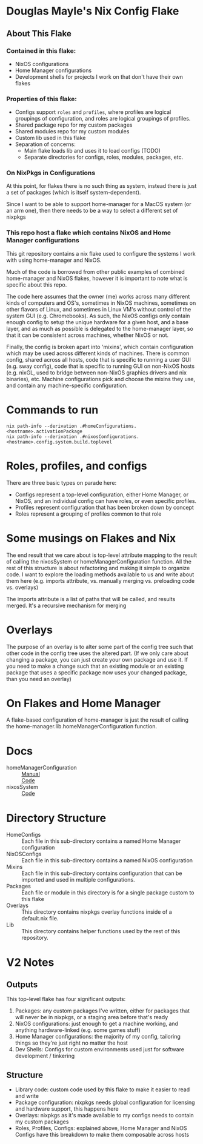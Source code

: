 # Douglas Mayle's Nix Config Flake
## About This Flake
### Contained in this flake:
 * NixOS configurations
 * Home Manager configurations
 * Development shells for projects I work on that don't have their own flakes
### Properties of this flake:
 * Configs support `roles` and `profiles`, where profiles are logical groupings of configuration, and roles are logical groupings of profiles.
 * Shared package repo for my custom packages
 * Shared modules repo for my custom modules
 * Custom lib used in this flake
 * Separation of concerns:
   * Main flake loads lib and uses it to load configs (TODO)
   * Separate directories for configs, roles, modules, packages, etc.

### On NixPkgs in Configurations
At this point, for flakes there is no such thing as system, instead there is just a set of packages (which is itself system-dependent).

Since I want to be able to support home-manager for a MacOS system (or an arm one), then there needs to be a way to select a different set of nixpkgs
### This repo host a flake which contains NixOS and Home Manager configurations
This git repository contains a nix flake used to configure the systems I work
with using home-manager and NixOS.

Much of the code is borrowed from other public examples of combined
home-manager and NixOS flakes, however it is important to note what is specific
about this repo.

The code here assumes that the owner (me) works across many different kinds of
computers and OS's, sometimes in NixOS machines, sometimes on other flavors of
Linux, and sometimes in Linux VM's without control of the system GUI (e.g.
Chromebooks).  As such, the NixOS configs only contain enough config to setup
the unique hardware for a given host, and a base layer, and as much as possible
is delegated to the home-manager layer, so that it can be consistent across
machines, whether NixOS or not.

Finally, the config is broken apart into 'mixins', which contain configuration
which may be used across different kinds of machines.  There is common config,
shared across all hosts, code that is specific to running a user GUI (e.g. sway
config), code that is specific to running GUI on non-NixOS hosts (e.g. nixGL,
used to bridge between non-NixOS graphics drivers and nix binaries), etc.
Machine configurations pick and choose the mixins they use, and contain any
machine-specific configuration.

# Commands to run
```
nix path-info --derivation .#homeConfigurations.<hostname>.activationPackage
nix path-info --derivation .#nixosConfigurations.<hostname>.config.system.build.toplevel
```
# Roles, profiles, and configs
There are three basic types on parade here:
 * Configs represent a top-level configuration, either Home Manager, or NixOS,
   and an individual config can have roles, or even specific profiles.
 * Profiles represent configuration that has been broken down by concept
 * Roles represent a grouping of profiles common to that role

# Some musings on Flakes and Nix
The end result that we care about is top-level attribute mapping to the result
of calling the nixosSystem or homeManagerConfiguration function. All the rest
of this structure is about refactoring and making it simple to organize code.
I want to explore the loading methods available to us and write about them here
(e.g. imports attribute, vs. manually merging vs. preloading code vs. overlays)

The imports attribute is a list of paths that will be called, and results
merged. It's a recursive mechanism for merging

# Overlays
The purpose of an overlay is to alter some part of the config tree such that
other code in the config tree uses the altered part. (If we only care about
changing a package, you can just create your own package and use it. If you
need to make a change such that an existing module or an existing package that
uses a specific package now uses your changed package, than you need an
overlay)

# On Flakes and Home Manager
A flake-based configuration of home-manager is just the result of calling the
home-manager.lib.homeManagerConfiguration function.

# Docs
<dl>
  <dt>homeManagerConfiguration</dt>
  <dd><a href="https://nix-community.github.io/home-manager/index.html#ch-nix-flakes">Manual</a></dd>
  <dd><a href="https://github.com/nix-community/home-manager/blob/master/flake.nix#L42">Code</a></dd>
  <dt>nixosSystem</dt>
  <dd><a href="https://github.com/NixOS/nixpkgs/blob/master/flake.nix#L22">Code</a></dd>
</dl>

# Directory Structure
<dl>
  <dt>HomeConfigs</dt>
  <dd>Each file in this sub-directory contains a named Home Manager configuration</dd>
  <dt>NixOSConfigs</dt>
  <dd>Each file in this sub-directory contains a named NixOS configuration</dd>
  <dt>Mixins</dt>
  <dd>Each file in this sub-directory contains configuration that can be imported and used in multiple configurations.</dd>
  <dt>Packages</dt>
  <dd>Each file or module in this directory is for a single package custom to this flake</dd>
  <dt>Overlays</dt>
  <dd>This directory contains nixpkgs overlay functions inside of a default.nix file.</dd>
  <dt>Lib</dt>
  <dd>This directory contains helper functions used by the rest of this repository.</dd>
</dl>

# V2 Notes
## Outputs
This top-level flake has four significant outputs:
1. Packages: any custom packages I've written, either for packages that will never be in nixpkgs, or a staging area before that's ready
2. NixOS configurations: just enough to get a machine working, and anything hardware-linked (e.g. some games stuff)
3. Home Manager configurations: the majority of my config, tailoring things so they're just right no matter the host
4. Dev Shells: Configs for custom environments used just for software development / tinkering

## Structure
 * Library code: custom code used by this flake to make it easier to read and write
 * Package configuration: nixpkgs needs global configuration for licensing and hardware support, this happens here
 * Overlays: nixpkgs as it's made available to my configs needs to contain my custom packages
 * Roles, Profiles, Configs: explained above, Home Manager and NixOS Configs have this breakdown to make them composable across hosts
